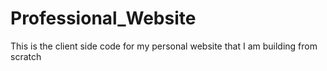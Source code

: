 # Professional_Website

This is the client side code for my personal website that I am building from scratch
